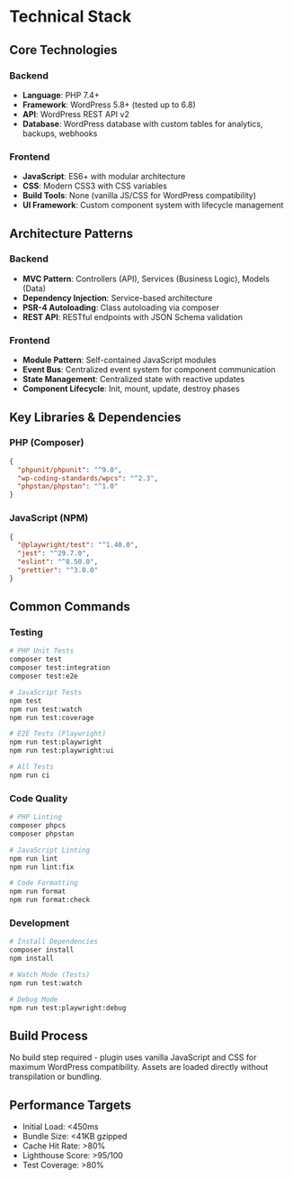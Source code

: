 # Technical Stack

## Core Technologies

### Backend

- **Language**: PHP 7.4+
- **Framework**: WordPress 5.8+ (tested up to 6.8)
- **API**: WordPress REST API v2
- **Database**: WordPress database with custom tables for analytics, backups, webhooks

### Frontend

- **JavaScript**: ES6+ with modular architecture
- **CSS**: Modern CSS3 with CSS variables
- **Build Tools**: None (vanilla JS/CSS for WordPress compatibility)
- **UI Framework**: Custom component system with lifecycle management

## Architecture Patterns

### Backend

- **MVC Pattern**: Controllers (API), Services (Business Logic), Models (Data)
- **Dependency Injection**: Service-based architecture
- **PSR-4 Autoloading**: Class autoloading via composer
- **REST API**: RESTful endpoints with JSON Schema validation

### Frontend

- **Module Pattern**: Self-contained JavaScript modules
- **Event Bus**: Centralized event system for component communication
- **State Management**: Centralized state with reactive updates
- **Component Lifecycle**: Init, mount, update, destroy phases

## Key Libraries & Dependencies

### PHP (Composer)

```json
{
  "phpunit/phpunit": "^9.0",
  "wp-coding-standards/wpcs": "^2.3",
  "phpstan/phpstan": "^1.0"
}
```

### JavaScript (NPM)

```json
{
  "@playwright/test": "^1.40.0",
  "jest": "^29.7.0",
  "eslint": "^8.50.0",
  "prettier": "^3.0.0"
}
```

## Common Commands

### Testing

```bash
# PHP Unit Tests
composer test
composer test:integration
composer test:e2e

# JavaScript Tests
npm test
npm run test:watch
npm run test:coverage

# E2E Tests (Playwright)
npm run test:playwright
npm run test:playwright:ui

# All Tests
npm run ci
```

### Code Quality

```bash
# PHP Linting
composer phpcs
composer phpstan

# JavaScript Linting
npm run lint
npm run lint:fix

# Code Formatting
npm run format
npm run format:check
```

### Development

```bash
# Install Dependencies
composer install
npm install

# Watch Mode (Tests)
npm run test:watch

# Debug Mode
npm run test:playwright:debug
```

## Build Process

No build step required - plugin uses vanilla JavaScript and CSS for maximum WordPress compatibility. Assets are loaded directly without transpilation or bundling.

## Performance Targets

- Initial Load: <450ms
- Bundle Size: <41KB gzipped
- Cache Hit Rate: >80%
- Lighthouse Score: >95/100
- Test Coverage: >80%
